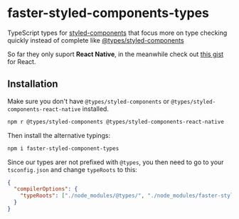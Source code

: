 # faster-styled-components-types

TypeScript types for [styled-components](https://github.com/styled-components/styled-components)
that focus more on type checking quickly instead of complete like [@types/styled-components](https://www.npmjs.com/package/@types/styled-components)

So far they only suport **React Native**, in the meanwhile check out [this gist](https://gist.github.com/nfarina/ea282fbb01574e95d87ce661f7fe8630) for React.


## Installation
Make sure you don't have `@types/styled-components` or `@types/styled-components-react-native` installed.
```bash
npm r @types/styled-components @types/styled-components-react-native
```

Then install the alternative typings:

```bash
npm i faster-styled-component-types
```

Since our types arer not prefixed with `@types`, you then need to
go to your `tsconfig.json` and change `typeRoots` to this:

```json
{
  "compilerOptions": {
    "typeRoots": ["./node_modules/@types/", "./node_modules/faster-styled-components-types"]
  }
}
```
